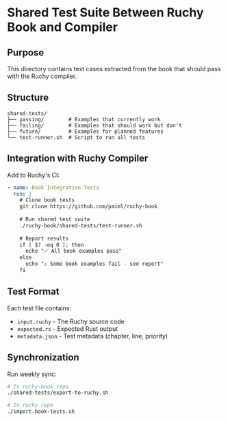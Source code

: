 # Shared Test Suite Between Ruchy Book and Compiler

## Purpose
This directory contains test cases extracted from the book that should pass with the Ruchy compiler.

## Structure
```
shared-tests/
├── passing/        # Examples that currently work
├── failing/        # Examples that should work but don't
├── future/         # Examples for planned features
└── test-runner.sh  # Script to run all tests
```

## Integration with Ruchy Compiler

Add to Ruchy's CI:

```yaml
- name: Book Integration Tests
  run: |
    # Clone book tests
    git clone https://github.com/paiml/ruchy-book
    
    # Run shared test suite
    ./ruchy-book/shared-tests/test-runner.sh
    
    # Report results
    if [ $? -eq 0 ]; then
      echo "✅ All book examples pass"
    else
      echo "⚠️ Some book examples fail - see report"
    fi
```

## Test Format

Each test file contains:
- `input.ruchy` - The Ruchy source code
- `expected.rs` - Expected Rust output
- `metadata.json` - Test metadata (chapter, line, priority)

## Synchronization

Run weekly sync:
```bash
# In ruchy-book repo
./shared-tests/export-to-ruchy.sh

# In ruchy repo  
./import-book-tests.sh
```